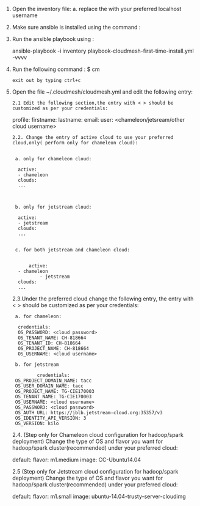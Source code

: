 1. Open the inventory file:
   a. replace the <username> with your preferred localhost username

2. Make sure ansible is installed using the command : <apt-get install ansible>

3. Run the ansible playbook using : 
   
    ansible-playbook -i inventory playbook-cloudmesh-first-time-install.yml -vvvv

4. Run the following command :
       $ cm 
       
       exit out by typing ctrl+c
5. Open the file ~/.cloudmesh/cloudmesh.yml and edit the following entry:

       2.1 Edit the following section,the entry with < > should be customized as per your credentials:

	 profile:
	      firstname: <first name>
	      lastname: <last name>
	      email: <email id>
	      user: <chameleon/jetsream/other cloud username>

       2.2. Change the entry of active cloud to use your preferred cloud,only( perform only for chameleon cloud):
 

        a. only for chameleon cloud:

		 active:
		 - chameleon
		 clouds:
		 ...

		                                       
	 		                                            
        b. only for jetstream cloud:

		 active:
		 - jetstream
		 clouds:
		 ...


        c. for both jetstream and chameleon cloud: 


	         active:
		 - chameleon
                 - jetstream
		 clouds:
		 ...



      2.3.Under the preferred cloud change the following entry, the entry with < > should be customized as per your credentials:

        a. for chameleon:

		 credentials:
		 OS_PASSWORD: <cloud password>
		 OS_TENANT_NAME: CH-818664
		 OS_TENANT_ID: CH-818664
		 OS_PROJECT_NAME: CH-818664
		 OS_USERNAME: <cloud username>
 
        b. for jetstream 
                
                credentials:
		OS_PROJECT_DOMAIN_NAME: tacc
		OS_USER_DOMAIN_NAME: tacc
		OS_PROJECT_NAME: TG-CIE170003
		OS_TENANT_NAME: TG-CIE170003
		OS_USERNAME: <cloud username>
		OS_PASSWORD: <cloud password>
		OS_AUTH_URL: https://jblb.jetstream-cloud.org:35357/v3
		OS_IDENTITY_API_VERSION: 3
		OS_VERSION: kilo




      2.4. (Step only for Chameleon cloud configuration for hadoop/spark deployment) Change the type of OS and flavor you want for hadoop/spark cluster(recommended) under your preferred cloud:

	 default:
	 	flavor: m1.medium
	 	image: CC-Ubuntu14.04

      2.5 (Step only for Jetstream cloud configuration for hadoop/spark deployment) Change the type of OS and flavor you want for hadoop/spark cluster(recommended) under your preferred cloud:
 
	 default:
	 	flavor: m1.small
	 	image: ubuntu-14.04-trusty-server-cloudimg


